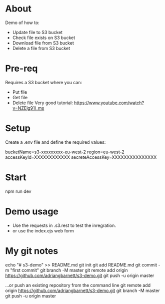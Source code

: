 # About
Demo of how to:
- Update file to S3 bucket
- Check file exists on S3 bucket
- Download file from S3 bucket
- Delete a file from S3 bucket

# Pre-req
Requires a S3 bucket where you can:
- Put file
- Get file
- Delete file
Very good tutorial: https://www.youtube.com/watch?v=NZElg91l_ms

# Setup
Create a .env file and define the required values:

bucketName=s3-xxxxxxxxx-eu-west-2
region=eu-west-2
accessKeyId=XXXXXXXXXXXX
secreteAccessKey=XXXXXXXXXXXXXXX

# Start
npm run dev

# Demo usage
- Use the requests in .s3.rest to test the inregration.
- or use the index.ejs web form

# My git notes

echo "# s3-demo" >> README.md
git init
git add README.md
git commit -m "first commit"
git branch -M master
git remote add origin https://github.com/adriangbarnett/s3-demo.git
git push -u origin master


…or push an existing repository from the command line
git remote add origin https://github.com/adriangbarnett/s3-demo.git
git branch -M master
git push -u origin master

